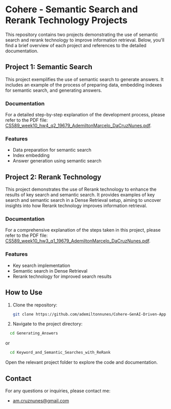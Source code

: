 # Cohere - Semantic Search and Rerank Technology Projects

This repository contains two projects demonstrating the use of semantic search and rerank technology to improve information retrieval. Below, you'll find a brief overview of each project and references to the detailed documentation.

## Project 1: Semantic Search

This project exemplifies the use of semantic search to generate answers. It includes an example of the process of preparing data, embedding indexes for semantic search, and generating answers.

### Documentation
For a detailed step-by-step explanation of the development process, please refer to the PDF file: [CS589_week10_hw4_q2_19679_AdemiltonMarcelo_DaCruzNunes.pdf](Generating_Answers/CS589_week10_hw4_q2_19679_AdemiltonMarcelo_DaCruzNunes.pdf).

### Features
- Data preparation for semantic search
- Index embedding
- Answer generation using semantic search

## Project 2: Rerank Technology

This project demonstrates the use of Rerank technology to enhance the results of key search and semantic search. It provides examples of key search and semantic search in a Dense Retrieval setup, aiming to uncover insights into how Rerank technology improves information retrieval.

### Documentation
For a comprehensive explanation of the steps taken in this project, please refer to the PDF file: [CS589_week10_hw3_q1_19679_AdemiltonMarcelo_DaCruzNunes.pdf](Keyword_and_Semantic_Searches_with_ReRank/CS589_week10_hw3_q1_19679_AdemiltonMarcelo_DaCruzNunes.pdf).

### Features
- Key search implementation
- Semantic search in Dense Retrieval
- Rerank technology for improved search results

## How to Use

1. Clone the repository:
   ```bash
   git clone https://github.com/ademiltonnunes/Cohere-GenAI-Driven-Apps.git

2. Navigate to the project directory:
  ```bash
    cd Generating_Answers
```
or
  ```bash
    cd Keyword_and_Semantic_Searches_with_ReRank
```
Open the relevant project folder to explore the code and documentation.

## Contact
For any questions or inquiries, please contact me:
- am.cruznunes@gmail.com
